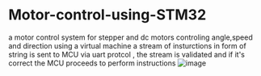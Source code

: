 # Motor-control-using-STM32
a motor control system for stepper and dc motors controling angle,speed and direction
using a virtual machine a stream of insturctions in form of string is sent to MCU via uart protcol , the stream is validated and if it's correct 
the MCU proceeds to perform instructions
![image](https://user-images.githubusercontent.com/61347450/201982217-23e92ca2-1c45-4e27-be68-d387ee9b9992.png)

